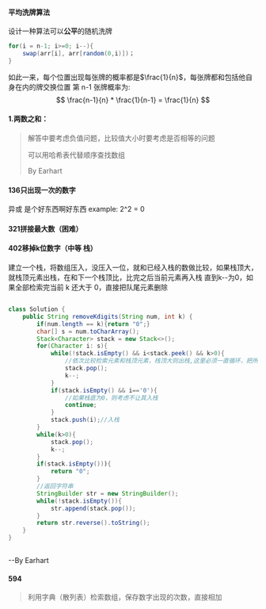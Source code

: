 #### 平均洗牌算法
设计一种算法可以**公平**的随机洗牌
```java
for(i = n-1; i>=0; i--){
    swap(arr[i], arr[random(0,i)])；
}
```
如此一来，每个位置出现每张牌的概率都是$\frac{1}{n}$，每张牌都和包括他自身在内的牌交换位置
第 n-1 张牌概率为:
$$
\frac{n-1}{n} * \frac{1}{n-1} = \frac{1}{n}
$$

#### 1.两数之和：

> 解答中要考虑负值问题，比较值大小时要考虑是否相等的问题
>
> 可以用哈希表代替顺序查找数组
>
> By Earhart

#### 136只出现一次的数字
异或 是个好东西啊好东西
example: 2^2 = 0

#### 321拼接最大数（困难）


#### 402移掉k位数字（中等 栈）
建立一个栈，将数组压入，没压入一位，就和已经入栈的数做比较，如果栈顶大，就栈顶元素出栈，在和下一个栈顶比，比完之后当前元素再入栈
直到k--为0，如果全部检索完当前 k 还大于 0，直接把队尾元素删除

```java

class Solution {
    public String removeKdigits(String num, int k) {
        if(num.length == k){return "0";}
        char[] s = num.toCharArray();
        Stack<Character> stack = new Stack<>();        
        for(Character i: s){
            while(!stack.isEmpty() && i<stack.peek() && k>0){ 
                //依次比较检索元素和栈顶元素，栈顶大则出栈,这里必须一直循环，把所有都弹出
                stack.pop();
                k--;
            }
            if(stack.isEmpty() && i=='0'){
                //如果栈底为0，则考虑不让其入栈
                continue;
            }
            stack.push(i);//入栈
        }
        while(k>0){
            stack.pop();
            k--;
        }
        if(stack.isEmpty())){
            return "0";
        }
        //返回字符串
        StringBuilder str = new StringBuilder();
        while(!stack.isEmpty()){
            str.append(stack.pop());
        }
        return str.reverse().toString();
    }
}
    
```


--By Earhart

#### 594

>利用字典（散列表）检索数组，保存数字出现的次数，直接相加
>
>
